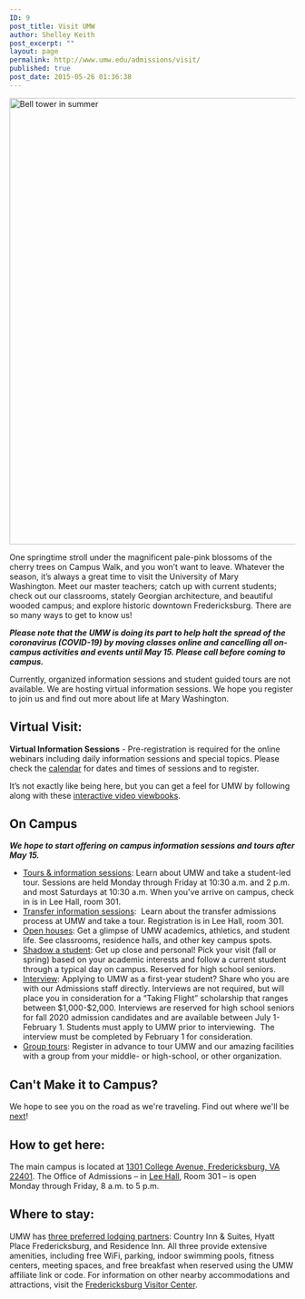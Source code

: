 ```yaml
---
ID: 9
post_title: Visit UMW
author: Shelley Keith
post_excerpt: ""
layout: page
permalink: http://www.umw.edu/admissions/visit/
published: true
post_date: 2015-05-26 01:36:38
---
```

<img class="aligncenter wp-image-48684 size-full" src="http://www.umw.edu/admissions/wp-content/uploads/sites/6/2019/07/Bell-Tower-June-2019.jpg" alt="Bell tower in summer" width="1180" height="787" />

One springtime stroll under the magnificent pale-pink blossoms of the cherry trees on Campus Walk, and you won’t want to leave. Whatever the season, it’s always a great time to visit the University of Mary Washington. Meet our master teachers; catch up with current students; check out our classrooms, stately Georgian architecture, and beautiful wooded campus; and explore historic downtown Fredericksburg. There are so many ways to get to know us!

<strong><em>Please note that the UMW is doing its part to help halt the spread of the coronavirus (COVID-19) by moving classes online and cancelling all on-campus activities and events until May 15. Please call before coming to campus. </em></strong>

Currently, organized information sessions and student guided tours are not available. We are hosting virtual information sessions. We hope you register to join us and find out more about life at Mary Washington.
<h2>Virtual Visit:</h2>
<strong>Virtual Information Sessions</strong> - Pre-registration is required for the online webinars including daily information sessions and special topics. Please check the <a href="https://admissions.umw.edu/portal/webinars">calendar</a> for dates and times of sessions and to register.

It’s not exactly like being here, but you can get a feel for UMW by following along with these <a href="https://umw.university-tour.com/homepage.php">interactive video viewbooks</a>.
<h2>On Campus</h2>
<strong><em>We hope to start offering on campus information sessions and tours after May 15.</em></strong>
<ul>
 	<li><a href="https://admissions.umw.edu/portal/event_landing">Tours &amp; information sessions</a>: Learn about UMW and take a student-led tour. Sessions are held Monday through Friday at 10:30 a.m. and 2 p.m. and most Saturdays at 10:30 a.m. When you've arrive on campus, check in is in Lee Hall, room 301.</li>
 	<li><a href="https://admissions.umw.edu/portal/transfer_events">Transfer information sessions</a>:  Learn about the transfer admissions process at UMW and take a tour. Registration is in Lee Hall, room 301.</li>
 	<li><a href="/admissions/visit/open-houses/">Open houses</a>: Get a glimpse of UMW academics, athletics, and student life. See classrooms, residence halls, and other key campus spots.</li>
 	<li><a href="/admissions/visit/shadow-a-student/">Shadow a student</a>: Get up close and personal! Pick your visit (fall or spring) based on your academic interests and follow a current student through a typical day on campus. Reserved for high school seniors.</li>
 	<li><a href="https://admissions.umw.edu/portal/admission_interviews">Interview</a>: Applying to UMW as a first-year student? Share who you are with our Admissions staff directly. Interviews are not required, but will place you in consideration for a “Taking Flight” scholarship that ranges between $1,000-$2,000. Interviews are reserved for high school seniors for fall 2020 admission candidates and are available between July 1-February 1. Students must apply to UMW prior to interviewing.  The interview must be completed by February 1 for consideration.</li>
 	<li><a href="/admissions/visit/group-tours/">Group tours</a>: Register in advance to tour UMW and our amazing facilities with a group from your middle- or high-school, or other organization.</li>
</ul>
<h2>Can't Make it to Campus?</h2>
We hope to see you on the road as we're traveling. Find out where we'll be <a href="https://admissions.umw.edu/portal/travel_calendar">next</a>!
<h2>How to get here:</h2>
The main campus is located at <a href="https://www.google.com/maps/place/University+of+Mary+Washington/@38.3005178,-77.4749152,15z/data=!3m1!4b1!4m2!3m1!1s0x89b6c1f6e987a255:0x1ef2db66d097c3c1">1301 College Avenue, Fredericksburg, VA 22401</a>. The Office of Admissions – in <a href="https://www.google.com/maps/place/Lee+Hall,+University+of+Mary+Washington,+1301+College+Ave,+Fredericksburg,+VA+22401/@38.3026184,-77.4742811,17z/data=!3m1!4b1!4m2!3m1!1s0x89b6c1f7148e6255:0xe0ae54bddccaa014">Lee Hall</a>, Room 301 – is open Monday through Friday, 8 a.m. to 5 p.m.
<h2>Where to stay:</h2>
UMW has <a href="https://adminfinance.umw.edu/business-services/preferred-lodging/">three preferred lodging partners</a>: Country Inn &amp; Suites, Hyatt Place Fredericksburg, and Residence Inn. All three provide extensive amenities, including free WiFi, parking, indoor swimming pools, fitness centers, meeting spaces, and free breakfast when reserved using the UMW affiliate link or code. For information on other nearby accommodations and attractions, visit the <a href="http://www.visitfred.com/things-to-do/museums-historical/fredericksburg-visitor-center">Fredericksburg Visitor Center</a>.